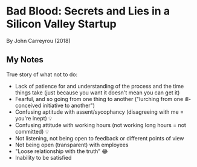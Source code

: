 # Bad Blood: Secrets and Lies in a Silicon Valley Startup

By John Carreyrou (2018)

## My Notes

True story of what not to do:

- Lack of patience for and understanding of the process and the time things take (just because you want it doesn't mean you can get it)
- Fearful, and so going from one thing to another ("lurching from one ill-conceived initiative to another")
- Confusing aptitude with assent/sycophancy (disagreeing with me = you're inept) 💡
- Confusing attitude with working hours (not working long hours = not committed) 💡
- Not listening, not being open to feedback or different points of view
- Not being open (transparent) with employees
- "Loose relationship with the truth” 😂
- Inability to be satisfied